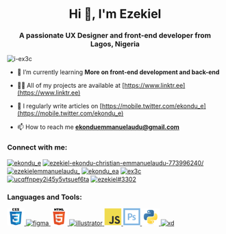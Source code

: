 <h1 align="center">Hi 👋, I'm Ezekiel</h1>
<h3 align="center">A passionate UX Designer and front-end developer from Lagos, Nigeria</h3>

<p align="left"> <img src="https://komarev.com/ghpvc/?username=i-ex3c&label=Profile%20views&color=0e75b6&style=flat" alt="i-ex3c" /> </p>

- 🌱 I’m currently learning **More on front-end development and back-end**

- 👨‍💻 All of my projects are available at [https://www.linktr.ee](https://www.linktr.ee)

- 📝 I regularly write articles on [https://mobile.twitter.com/ekondu_e](https://mobile.twitter.com/ekondu_e)

- 📫 How to reach me **ekonduemmanuelaudu@gmail.com**

<h3 align="left">Connect with me:</h3>
<p align="left">
<a href="https://twitter.com/ekondu_e" target="blank"><img align="center" src="https://raw.githubusercontent.com/rahuldkjain/github-profile-readme-generator/master/src/images/icons/Social/twitter.svg" alt="ekondu_e" height="30" width="40" /></a>
<a href="https://linkedin.com/in/ezekiel-ekondu-christian-emmanuelaudu-773996240/" target="blank"><img align="center" src="https://raw.githubusercontent.com/rahuldkjain/github-profile-readme-generator/master/src/images/icons/Social/linked-in-alt.svg" alt="ezekiel-ekondu-christian-emmanuelaudu-773996240/" height="30" width="40" /></a>
<a href="https://instagram.com/ezekielemmanuelaudu_" target="blank"><img align="center" src="https://raw.githubusercontent.com/rahuldkjain/github-profile-readme-generator/master/src/images/icons/Social/instagram.svg" alt="ezekielemmanuelaudu_" height="30" width="40" /></a>
<a href="https://dribbble.com/ekondu_ea" target="blank"><img align="center" src="https://raw.githubusercontent.com/rahuldkjain/github-profile-readme-generator/master/src/images/icons/Social/dribbble.svg" alt="ekondu_ea" height="30" width="40" /></a>
<a href="https://www.behance.net/ex3c" target="blank"><img align="center" src="https://raw.githubusercontent.com/rahuldkjain/github-profile-readme-generator/master/src/images/icons/Social/behance.svg" alt="ex3c" height="30" width="40" /></a>
<a href="https://www.youtube.com/c/ucqffnpey2i45y5vtsuef6ta" target="blank"><img align="center" src="https://raw.githubusercontent.com/rahuldkjain/github-profile-readme-generator/master/src/images/icons/Social/youtube.svg" alt="ucqffnpey2i45y5vtsuef6ta" height="30" width="40" /></a>
<a href="https://discord.gg/ezekiel#3302" target="blank"><img align="center" src="https://raw.githubusercontent.com/rahuldkjain/github-profile-readme-generator/master/src/images/icons/Social/discord.svg" alt="ezekiel#3302" height="30" width="40" /></a>
</p>

<h3 align="left">Languages and Tools:</h3>
<p align="left"> <a href="https://www.w3schools.com/css/" target="_blank" rel="noreferrer"> <img src="https://raw.githubusercontent.com/devicons/devicon/master/icons/css3/css3-original-wordmark.svg" alt="css3" width="40" height="40"/> </a> <a href="https://www.figma.com/" target="_blank" rel="noreferrer"> <img src="https://www.vectorlogo.zone/logos/figma/figma-icon.svg" alt="figma" width="40" height="40"/> </a> <a href="https://www.w3.org/html/" target="_blank" rel="noreferrer"> <img src="https://raw.githubusercontent.com/devicons/devicon/master/icons/html5/html5-original-wordmark.svg" alt="html5" width="40" height="40"/> </a> <a href="https://www.adobe.com/in/products/illustrator.html" target="_blank" rel="noreferrer"> <img src="https://www.vectorlogo.zone/logos/adobe_illustrator/adobe_illustrator-icon.svg" alt="illustrator" width="40" height="40"/> </a> <a href="https://developer.mozilla.org/en-US/docs/Web/JavaScript" target="_blank" rel="noreferrer"> <img src="https://raw.githubusercontent.com/devicons/devicon/master/icons/javascript/javascript-original.svg" alt="javascript" width="40" height="40"/> </a> <a href="https://www.photoshop.com/en" target="_blank" rel="noreferrer"> <img src="https://raw.githubusercontent.com/devicons/devicon/master/icons/photoshop/photoshop-line.svg" alt="photoshop" width="40" height="40"/> </a> <a href="https://www.python.org" target="_blank" rel="noreferrer"> <img src="https://raw.githubusercontent.com/devicons/devicon/master/icons/python/python-original.svg" alt="python" width="40" height="40"/> </a> <a href="https://www.adobe.com/products/xd.html" target="_blank" rel="noreferrer"> <img src="https://cdn.worldvectorlogo.com/logos/adobe-xd.svg" alt="xd" width="40" height="40"/> </a> </p>
